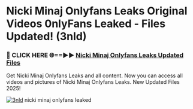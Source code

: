 # Nicki Minaj Onlyfans Leaks Original Videos 0nlyFans Leaked - Files Updated! (3nld)

<h3>🔴 CLICK HERE 🌐==►► <a href="https://tinyurl.com/brd5kh86" rel="nofollow">Nicki Minaj Onlyfans Leaks Updated Files</a></h3>

Get Nicki Minaj Onlyfans Leaks and all content. Now you can access all videos and pictures of Nicki Minaj Onlyfans Leaks. New Updated Files 2025!

[![3nld](https://i.imgur.com/K7sEzmb.gif)](https://tinyurl.com/brd5kh86)
nicki minaj onlyfans leaked